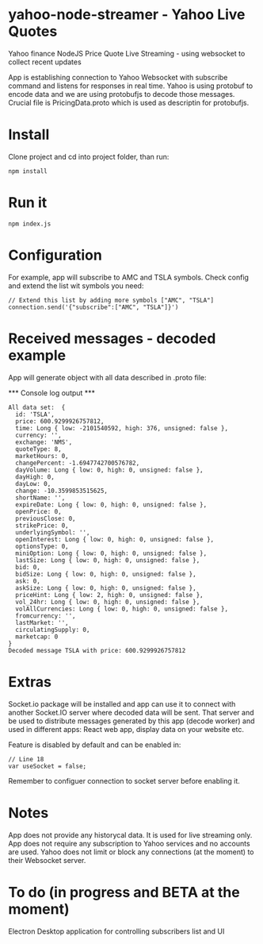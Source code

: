 # yahoo-node-streamer - Yahoo Live Quotes
Yahoo finance NodeJS Price Quote Live Streaming - using websocket to collect recent updates

App is establishing connection to Yahoo Websocket with subscribe command and listens for responses in real time. Yahoo is using protobuf to encode data and we are using protobufjs to decode those messages. Crucial file is PricingData.proto which is used as descriptin for protobufjs. 

# Install

Clone project and cd into project folder, than run:
```
npm install
```

# Run it
```
npm index.js
```

# Configuration

For example, app will subscribe to AMC and TSLA symbols. 
Check config and extend the list wit symbols you need:
```
// Extend this list by adding more symbols ["AMC", "TSLA"]
connection.send('{"subscribe":["AMC", "TSLA"]}')
```

# Received messages - decoded example

App will generate object with all data described in .proto file:


*** Console log output ***
```
All data set:  {
  id: 'TSLA',
  price: 600.9299926757812,
  time: Long { low: -2101540592, high: 376, unsigned: false },
  currency: '',
  exchange: 'NMS',
  quoteType: 8,
  marketHours: 0,
  changePercent: -1.6947742700576782,
  dayVolume: Long { low: 0, high: 0, unsigned: false },
  dayHigh: 0,
  dayLow: 0,
  change: -10.3599853515625,
  shortName: '',
  expireDate: Long { low: 0, high: 0, unsigned: false },
  openPrice: 0,
  previousClose: 0,
  strikePrice: 0,
  underlyingSymbol: '',
  openInterest: Long { low: 0, high: 0, unsigned: false },
  optionsType: 0,
  miniOption: Long { low: 0, high: 0, unsigned: false },
  lastSize: Long { low: 0, high: 0, unsigned: false },
  bid: 0,
  bidSize: Long { low: 0, high: 0, unsigned: false },
  ask: 0,
  askSize: Long { low: 0, high: 0, unsigned: false },
  priceHint: Long { low: 2, high: 0, unsigned: false },
  vol_24hr: Long { low: 0, high: 0, unsigned: false },
  volAllCurrencies: Long { low: 0, high: 0, unsigned: false },
  fromcurrency: '',
  lastMarket: '',
  circulatingSupply: 0,
  marketcap: 0
}
Decoded message TSLA with price: 600.9299926757812

```

# Extras

Socket.io package will be installed and app can use it to connect with another Socket.IO server where decoded data will be sent. 
That server and be used to distribute messages generated by this app (decode worker) and used in different apps: React web app, display data on your website etc.

Feature is disabled by default and can be enabled in:

```
// Line 18
var useSocket = false;
```

Remember to configuer connection to socket server before enabling it. 

# Notes
App does not provide any historycal data. It is used for live streaming only. 
App does not require any subscription to Yahoo services and no accounts are used.
Yahoo does not limit or block any connections (at the moment) to their Websocket server.


# To do (in progress and BETA at the moment)
Electron Desktop application for controlling subscribers list and UI
